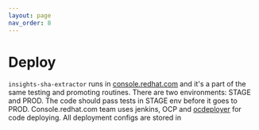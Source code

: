 ```yaml
---
layout: page
nav_order: 8
---
```

# Deploy

`insights-sha-extractor` runs in [console.redhat.com](https://console.redhat.com) and
it's a part of the same testing and promoting routines. There are two
environments: STAGE and PROD. The code should pass tests in STAGE env before it
goes to PROD. Console.redhat.com team uses jenkins, OCP and
[ocdeployer](https://github.com/bsquizz/ocdeployer) for code deploying. All
deployment configs are stored in
